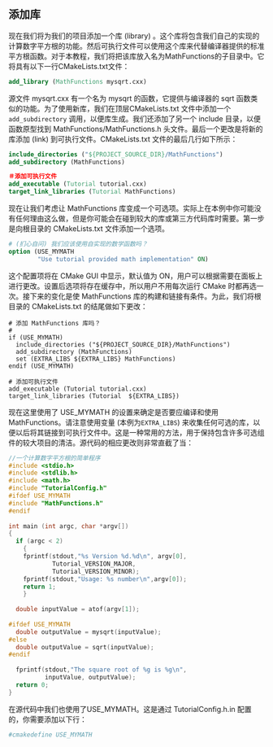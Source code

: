 ## 添加库

现在我们将为我们的项目添加一个库 (library) 。这个库将包含我们自己的实现的计算数字平方根的功能。然后可执行文件可以使用这个库来代替编译器提供的标准平方根函数。对于本教程，我们将把该库放入名为MathFunctions的子目录中。它将具有以下一行CMakeLists.txt文件：

```cmake
add_library (MathFunctions mysqrt.cxx) 
```

源文件 mysqrt.cxx 有一个名为 mysqrt 的函数，它提供与编译器的 sqrt 函数类似的功能。为了使用新库，我们在顶层CMakeLists.txt 文件中添加一个 `add_subdirectory` 调用，以便库生成。我们还添加了另一个 include 目录，以便函数原型找到 MathFunctions/MathFunctions.h 头文件。最后一个更改是将新的库添加 (link) 到可执行文件。CMakeLists.txt 文件的最后几行如下所示：

```cmake
include_directories ("${PROJECT_SOURCE_DIR}/MathFunctions")
add_subdirectory (MathFunctions) 

＃添加可执行文件
add_executable (Tutorial tutorial.cxx)
target_link_libraries (Tutorial MathFunctions)
```

现在让我们考虑让 MathFunctions 库变成一个可选项。实际上在本例中你可能没有任何理由这么做，但是你可能会在碰到较大的库或第三方代码库时需要。第一步是向根目录的 CMakeLists.txt 文件添加一个选项。

```cmake
# (扪心自问) 我们应该使用自实现的数学函数吗？
option (USE_MYMATH 
        "Use tutorial provided math implementation" ON) 
```

这个配置项将在 CMake GUI 中显示，默认值为 ON，用户可以根据需要在面板上进行更改。设置后选项将存在缓存中，所以用户不用每次运行 CMake 时都再选一次。接下来的变化是使 MathFunctions 库的构建和链接有条件。为此，我们将根目录的 CMakeLists.txt 的结尾做如下更改：

```
# 添加 MathFunctions 库吗？
# 
if (USE_MYMATH)
  include_directories ("${PROJECT_SOURCE_DIR}/MathFunctions")
  add_subdirectory (MathFunctions)
  set (EXTRA_LIBS ${EXTRA_LIBS} MathFunctions)
endif (USE_MYMATH)

# 添加可执行文件
add_executable (Tutorial tutorial.cxx)
target_link_libraries (Tutorial  ${EXTRA_LIBS})
```

现在这里使用了 USE\_MYMATH 的设置来确定是否要应编译和使用 MathFunctions。请注意使用变量 (本例为`EXTRA_LIBS`) 来收集任何可选的库，以便以后将其链接到可执行文件中。这是一种常用的方法，用于保持包含许多可选组件的较大项目的清洁。源代码的相应更改则非常直截了当：

```c
//一个计算数字平方根的简单程序
#include <stdio.h>
#include <stdlib.h>
#include <math.h>
#include "TutorialConfig.h"
#ifdef USE_MYMATH
#include "MathFunctions.h"
#endif
 
int main (int argc, char *argv[])
{
  if (argc < 2)
    {
    fprintf(stdout,"%s Version %d.%d\n", argv[0],
            Tutorial_VERSION_MAJOR,
            Tutorial_VERSION_MINOR);
    fprintf(stdout,"Usage: %s number\n",argv[0]);
    return 1;
    }
 
  double inputValue = atof(argv[1]);
 
#ifdef USE_MYMATH
  double outputValue = mysqrt(inputValue);
#else
  double outputValue = sqrt(inputValue);
#endif
 
  fprintf(stdout,"The square root of %g is %g\n",
          inputValue, outputValue);
  return 0;
}
```

在源代码中我们也使用了USE\_MYMATH。这是通过 TutorialConfig.h.in 配置的，你需要添加以下行：

```cmake
#cmakedefine USE_MYMATH
```

  


